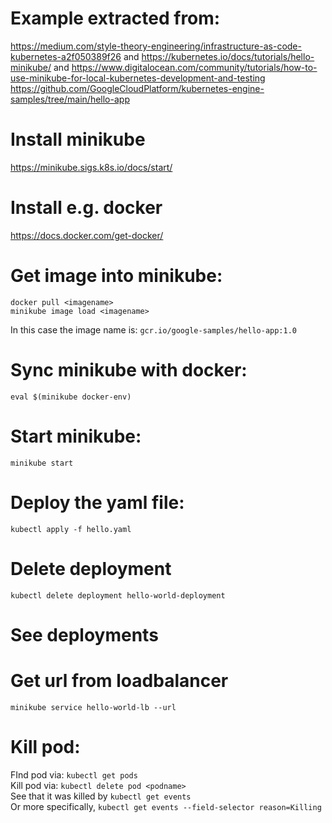# Example extracted from:
https://medium.com/style-theory-engineering/infrastructure-as-code-kubernetes-a2f050389f26 and
https://kubernetes.io/docs/tutorials/hello-minikube/ and
https://www.digitalocean.com/community/tutorials/how-to-use-minikube-for-local-kubernetes-development-and-testing
https://github.com/GoogleCloudPlatform/kubernetes-engine-samples/tree/main/hello-app


# Install minikube
https://minikube.sigs.k8s.io/docs/start/

# Install e.g. docker
https://docs.docker.com/get-docker/

# Get image into minikube:
```
docker pull <imagename>
minikube image load <imagename>
```
In this case the image name is: `gcr.io/google-samples/hello-app:1.0`

# Sync minikube with docker:
`eval $(minikube docker-env)`

# Start minikube:
`minikube start`

# Deploy the yaml file:
`kubectl apply -f hello.yaml`

# Delete deployment
`kubectl delete deployment hello-world-deployment`

# See deployments

# Get url from loadbalancer
`minikube service hello-world-lb --url`

# Kill pod:
FInd pod via: `kubectl get pods`  
Kill pod via: `kubectl delete pod <podname>`  
See that it was killed by `kubectl get events`  
Or more specifically, `kubectl get events --field-selector reason=Killing`

